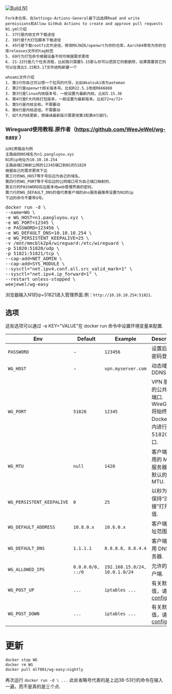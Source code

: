 [![Build N1](https://github.com/MXJNZ6/Flippy-D/actions/workflows/N1.yml/badge.svg)](https://github.com/MXJNZ6/Flippy-D/actions/workflows/N1.yml)
```
Fork本仓库，在Settings-Actions-General最下边选择Read and write permissions和Allow GitHub Actions to create and approve pull requests
N1.yml介绍
1. 37行是内核文件下载途径
2. 38行是f大打包脚本下载途径
4. 45行是下载rootfs文件途径，修改MXJNZ6/openwrt为你的仓库，Aarch64修改为你的仓库releases文件的tag标签
5. 69行为打包命令根据设备不同可根据需求更改
6. 21-22行是几个任务流程，比如我只需要5.15那么你可以把其它的都删除，如果需要其它的可以在类比5.15和5.17文件结构新建一个
```
```
whoami文件介绍
1. 第1行你自己可以想一个拉风的代号。比如Akatsuki改为aoteman
2. 第2行是openwrt相关版本号。比如R22.5.1改成R666888
3. 第3行是linux内核版本号，一般设置为最新内核。比如5.15.36
4. 第4行是F大内核打包版本，一般设置为最新版本。比如72+o/72+
5. 第5行是内核全称。不需要动
6. 第6行是内核途径。不需要动
7. 如f大内核更新，想编译最新版只需更改第3和第4行就行。
```
### Wireguard使用教程.原作者（https://github.com/WeeJeWel/wg-easy ）
```
以N1旁路由为例
主路由DDNS域名为n1.pangluyou.xyz
N1的ip地址为10.10.10.254
主路由端口映射公网的12345端口到N1的51820
根据自己的需求更改下边
第三行的WG_HOST等于号后边为自己的域名、
第四行的WG_PORT等于号后边的公网端口号为自己端口映射的、
第五行的PASSWORD后边是本地web管理界面的密码、
第六行的WG_DEFAULT_DNS的值代表客户端的dns服务器推荐设置为N1的ip
下边的命令不要带$号。
```

<pre>
docker run -d \
--name=WG \
-e WG_HOST=n1.pangluyou.xyz \
-e WG_PORT=12345 \
-e PASSWORD=123456 \
-e WG_DEFAULT_DNS=10.10.10.254 \
-e WG_PERSISTENT_KEEPALIVE=25 \
-v /mnt/mmcblk2p4/wireguard:/etc/wireguard \
-p 51820:51820/udp \
-p 51821:51821/tcp \
--cap-add=NET_ADMIN \
--cap-add=SYS_MODULE \
--sysctl="net.ipv4.conf.all.src_valid_mark=1" \
--sysctl="net.ipv4.ip_forward=1" \
--restart unless-stopped \
weejewel/wg-easy
</pre>

浏览器输入N1的ip+51821进入管理界面.例：`http://10.10.10.254:51821`.

## 选项

这些选项可以通过 -e KEY="VALUE"在 docker run 命令中设置环境变量来配置.

| Env | Default | Example | Description |
| - | - | - | - |
| `PASSWORD` | - | `123456` | 设置后需要密码登录. |
| `WG_HOST` | - | `vpn.myserver.com` | 动态域名DDNS. |
| `WG_PORT` | `51820` | `12345` | VPN 服务器的公共UDP端口. WireGuard 将始终在 Docker 容器内进行侦听 51820 端口. |
| `WG_MTU` | `null` | `1420` | 客户端将使用的 MTU .服务器使用默认的 WG MTU. |
| `WG_PERSISTENT_KEEPALIVE` | `0` | `25` | 以秒为单位保持“连接”打开的值. |
| `WG_DEFAULT_ADDRESS` | `10.8.0.x` | `10.6.0.x` | 客户端 IP 地址范围. |
| `WG_DEFAULT_DNS` | `1.1.1.1` | `8.8.8.8, 8.8.4.4` | 客户端将使用 DNS 服务器. |
| `WG_ALLOWED_IPS` | `0.0.0.0/0, ::/0` | `192.168.15.0/24, 10.0.1.0/24` | 允许的 IP 客户端. |
| `WG_POST_UP` | `...` | `iptables ...` | 有关默认值，请参见 [config.js](https://github.com/WeeJeWel/wg-easy/blob/master/src/config.js#L19) . |
| `WG_POST_DOWN` | `...` | `iptables ...` | 有关默认值，请参见 [config.js](https://github.com/WeeJeWel/wg-easy/blob/master/src/config.js#L26) . |

# 更新

```bash
docker stop WG
docker rm WG
docker pull mlf001/wg-easy:nightly
```

再次运行 `docker run -d \ ...` 此处省略号代表的是上边38-53行的命令在输入一遍，而不是真的是三个点.
